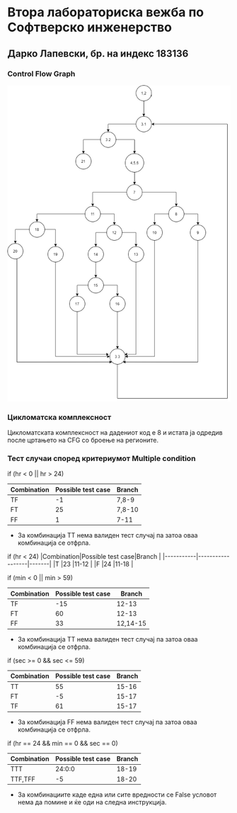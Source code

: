 # Втора лабораториска вежба по Софтверско инженерство
## Дарко Лапевски, бр. на индекс 183136

### Control Flow Graph
![alt text](silab2cfg.png )

### Цикломатска комплексност
 Цикломатската комплексност на дадениот код е 8 и истата ја одредив после цртањето на CFG со броење на регионите.

### Тест случаи според критериумот Multiple condition

if (hr < 0 || hr > 24)

|Combination|Possible test case|Branch |
|-----------|------------------|-------|
|TF         |-1                |7,8-9  |
|FT         |25                |7,8-10 |
|FF         |1                 |7-11   |

- За комбинација ТТ нема валиден тест случај па затоа оваа комбинација се отфрла.

if (hr < 24)
|Combination|Possible test case|Branch |
|-----------|------------------|-------|
|T         |23                |11-12  |
|F         |24                |11-18 |

  if (min < 0 || min > 59)

|Combination|Possible test case|Branch    |
|-----------|------------------|----------|
|TF         |-15               |12-13  |
|FT         |60                |12-13  |
|FF         |33                |12,14-15      |

- За комбинација ТТ нема валиден тест случај па затоа оваа комбинација се отфрла.

 if (sec >= 0 && sec <= 59)

|Combination|Possible test case|Branch    |
|-----------|------------------|----------|
|TТ         |55              |15-16  |
|FT         |-5               |15-17  |
|TF         |61               |15-17  |

- За комбинација FF нема валиден тест случај па затоа оваа комбинација се отфрла.

if (hr == 24 && min == 0 && sec == 0)

|Combination|Possible test case|Branch    |
|-----------|------------------|----------|
|TТT         |24:0:0           |18-19 |
|TTF,TFF     |-5               |18-20 |
 - За комбинациите каде една или сите вредности се False условот нема да помине и ќе оди на следна инструкција.

